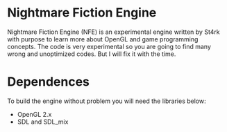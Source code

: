 # Nightmare Fiction Engine
Nightmare Fiction Engine (NFE) is an experimental engine written by St4rk with purpose to learn more about OpenGL and game programming concepts.
The code is very experimental so you are going to find many wrong and unoptimized codes. But I will fix it with the time.



# Dependences
To build the engine without problem you will need the libraries below:
* OpenGL 2.x 
* SDL and SDL_mix

